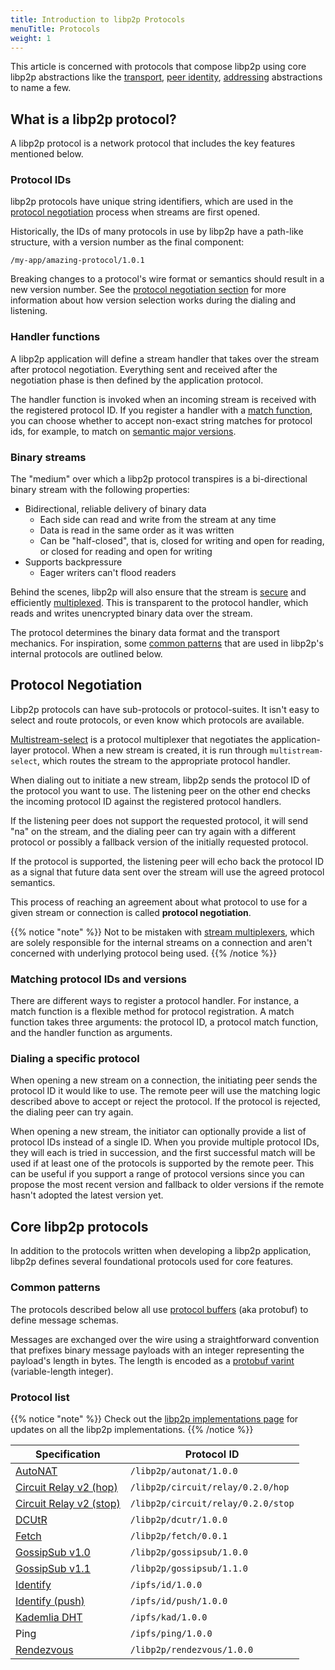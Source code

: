 ```yaml
---
title: Introduction to libp2p Protocols
menuTitle: Protocols
weight: 1
---
```


This article is concerned with protocols that compose libp2p
using core libp2p abstractions like the [transport](/concepts/transport), 
[peer identity](/concepts/peers#peer-id/), [addressing](/concepts/addressing/) 
abstractions to name a few. 

## What is a libp2p protocol?

A libp2p protocol is a network protocol that includes
the key features mentioned below.

### Protocol IDs

libp2p protocols have unique string identifiers, which are used in the 
[protocol negotiation](#protocol-negotiation) process when streams are first opened.

Historically, the IDs of many protocols in use by libp2p have a path-like structure, 
with a version number as the final component:

```
/my-app/amazing-protocol/1.0.1
```

Breaking changes to a protocol's wire format or semantics should result in a new 
version number. See the [protocol negotiation section](#protocol-neotiation) for more 
information about how version selection works during the dialing and listening.

### Handler functions

A libp2p application will define a stream handler that takes over the 
stream after protocol negotiation. Everything sent and received after the
negotiation phase is then defined by the application protocol.

The handler function is invoked when an incoming stream is received with 
the registered protocol ID. If you register a handler with a 
[match function](#matching-protocol-ids-and-versions), you can choose whether
to accept non-exact string matches for protocol ids, for example, to match 
on [semantic major versions](#match-using-semver).

### Binary streams

The "medium" over which a libp2p protocol transpires is a bi-directional binary stream 
with the following properties:

- Bidirectional, reliable delivery of binary data
  - Each side can read and write from the stream at any time
  - Data is read in the same order as it was written
  - Can be "half-closed", that is, closed for writing and open for reading, or closed 
    for reading and open for writing
- Supports backpressure
  - Eager writers can't flood readers

Behind the scenes, libp2p will also ensure that the stream is 
[secure](/concepts/secure-comms/) and efficiently
[multiplexed](/concepts/stream-multiplexing/). This is transparent to the protocol 
handler, which reads and writes unencrypted binary data over the stream.

The protocol determines the binary data format and the transport mechanics. 
For inspiration, some [common patterns](#common-patterns) that are used in libp2p's 
internal protocols are outlined below.

## Protocol Negotiation

Libp2p protocols can have sub-protocols or protocol-suites. It isn't easy 
to select and route protocols, or even know which protocols are available.

[Multistream-select](https://github.com/multiformats/multistream-select) 
is a protocol multiplexer that negotiates the application-layer protocol. When 
a new stream is created, it is run through `multistream-select`, which routes the 
stream to the appropriate protocol handler.

When dialing out to initiate a new stream, libp2p sends the protocol ID of the 
protocol you want to use. The listening peer on the other end checks the incoming 
protocol ID against the registered protocol handlers.

If the listening peer does not support the requested protocol, it will send "na" 
on the stream, and the dialing peer can try again with a different protocol or possibly 
a fallback version of the initially requested protocol.

If the protocol is supported, the listening peer will echo back the protocol ID as 
a signal that future data sent over the stream will use the agreed protocol semantics.

This process of reaching an agreement about what protocol to use for a given stream 
or connection is called **protocol negotiation**.

{{% notice "note" %}}
Not to be mistaken with [stream multiplexers](/concepts/stream-multiplexing), 
which are solely responsible for the internal streams on a connection and aren't 
concerned with underlying protocol being used.
{{% /notice %}}

### Matching protocol IDs and versions

There are different ways to register a protocol handler. For instance, a match function 
is a flexible method for protocol registration. A match function
takes three arguments: the protocol ID, a protocol match function, 
and the handler function as arguments.

### Dialing a specific protocol

When opening a new stream on a connection, the initiating peer sends the protocol 
ID it would like to use. The remote peer will use the matching logic described above to 
accept or reject the protocol. If the protocol is rejected, the dialing peer can try again.

When opening a new stream, the initiator can optionally provide a list of protocol IDs instead 
of a single ID. When you provide multiple protocol IDs, they will each is tried in succession, 
and the first successful match will be used if at least one of the protocols is supported by the 
remote peer. This can be useful if you support a range of protocol versions since you can 
propose the most recent version and fallback to older versions if the remote hasn't adopted 
the latest version yet.

## Core libp2p protocols

In addition to the protocols written when developing a libp2p application, libp2p defines 
several foundational protocols used for core features.

### Common patterns

The protocols described below all use 
[protocol buffers](https://developers.google.com/protocol-buffers/) 
(aka protobuf) to define message schemas.

Messages are exchanged over the wire using a straightforward convention that prefixes 
binary message payloads with an integer representing the payload's length in bytes. The
length is encoded as a 
[protobuf varint](https://developers.google.com/protocol-buffers/docs/encoding#varints) 
(variable-length integer).

### Protocol list

{{% notice "note" %}}
Check out the [libp2p implementations page](https://libp2p.io/implementations/) for 
updates on all the libp2p implementations.
{{% /notice %}}

| **Specification**                                                                          | **Protocol ID**                    |
|--------------------------------------------------------------------------------------------|------------------------------------|
| [AutoNAT](https://github.com/libp2p/specs/blob/master/autonat/README.md#autonat-protocol)  | `/libp2p/autonat/1.0.0`            |
| [Circuit Relay v2 (hop) ](https://github.com/libp2p/specs/blob/master/relay/circuit-v2.md) | `/libp2p/circuit/relay/0.2.0/hop`  |
| [Circuit Relay v2 (stop)](https://github.com/libp2p/specs/blob/master/relay/circuit-v2.md) | `/libp2p/circuit/relay/0.2.0/stop` |
| [DCUtR](https://github.com/libp2p/specs/blob/master/relay/DCUtR.md)                        | `/libp2p/dcutr/1.0.0`              |
| [Fetch](https://github.com/libp2p/specs/tree/master/fetch)                                 | `/libp2p/fetch/0.0.1`              |
| [GossipSub v1.0](https://github.com/libp2p/specs/tree/master/pubsub/gossipsub)             | `/libp2p/gossipsub/1.0.0`          |
| [GossipSub v1.1](https://github.com/libp2p/specs/tree/master/pubsub/gossipsub)             | `/libp2p/gossipsub/1.1.0`          |
| [Identify](https://github.com/libp2p/specs/blob/master/identify/README.md)                 | `/ipfs/id/1.0.0`                   |
| [Identify (push)](https://github.com/libp2p/specs/blob/master/identify/README.md)          | `/ipfs/id/push/1.0.0`              |
| [Kademlia DHT](https://github.com/libp2p/specs/blob/master/kad-dht/README.md)              | `/ipfs/kad/1.0.0`                  |
| Ping                                                                                       | `/ipfs/ping/1.0.0`                 |
| [Rendezvous](https://github.com/libp2p/specs/blob/master/rendezvous/README.md)             | `/libp2p/rendezvous/1.0.0`         |
